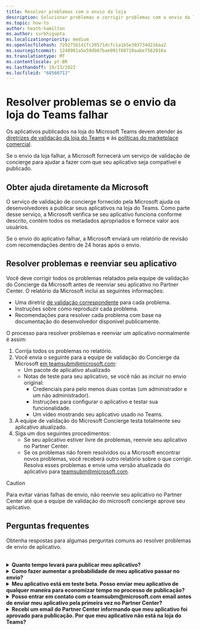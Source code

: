 ```yaml
---
title: Resolver problemas com o envio da loja
description: Solucionar problemas e corrigir problemas com o envio da loja do Microsoft Teams. Obtenha ajuda diretamente da Microsoft, resolva problemas e reenvie seu aplicativo.
ms.topic: how-to
author: heath-hamilton
ms.author: surbhigupta
ms.localizationpriority: medium
ms.openlocfilehash: 729275b141fc30571dcfc1a1b5e303734d216aa2
ms.sourcegitcommit: 1248901a5e59db67bae091f60710aabe7562016a
ms.translationtype: MT
ms.contentlocale: pt-BR
ms.lasthandoff: 10/13/2022
ms.locfileid: "68560712"
---
```

# <a name="resolve-issues-if-your-teams-store-submission-fails"></a>Resolver problemas se o envio da loja do Teams falhar

Os aplicativos publicados na loja do Microsoft Teams devem atender às [diretrizes de validação da loja do Teams](~/concepts/deploy-and-publish/appsource/prepare/teams-store-validation-guidelines.md) e às [políticas do marketplace comercial](/legal/marketplace/certification-policies).

Se o envio da loja falhar, a Microsoft fornecerá um serviço de validação de concierge para ajudar a fazer com que seu aplicativo seja compatível e publicado.

## <a name="get-help-directly-from-microsoft"></a>Obter ajuda diretamente da Microsoft

O serviço de validação de concierge fornecido pela Microsoft ajuda os desenvolvedores a publicar seus aplicativos na loja do Teams. Como parte desse serviço, a Microsoft verifica se seu aplicativo funciona conforme descrito, contém todos os metadados apropriados e fornece valor aos usuários.

Se o envio do aplicativo falhar, a Microsoft enviará um relatório de revisão com recomendações dentro de 24 horas após o envio.

## <a name="resolve-issues-and-resubmit-your-app"></a>Resolver problemas e reenviar seu aplicativo

Você deve corrigir todos os problemas relatados pela equipe de validação do Concierge da Microsoft antes de reenviar seu aplicativo no Partner Center. O relatório da Microsoft inclui as seguintes informações:

* Uma diretriz [de validação correspondente](~/concepts/deploy-and-publish/appsource/prepare/teams-store-validation-guidelines.md) para cada problema.
* Instruções sobre como reproduzir cada problema.
* Recomendações para resolver cada problema com base na documentação do desenvolvedor disponível publicamente.

O processo para resolver problemas e reenviar um aplicativo normalmente é assim:

1. Corrija todos os problemas no relatório.
1. Você envia o seguinte para a equipe de validação do Concierge da Microsoft <a href="mailto:teamsubm@microsoft.com">em teamsubm@microsoft.com</a>:
   * Um pacote de aplicativo atualizado
   * Notas de teste para seu aplicativo, se você não as incluir no envio original:
      * Credenciais para pelo menos duas contas (um administrador e um não administrador).
      * Instruções para configurar o aplicativo e testar sua funcionalidade.
      * Um vídeo mostrando seu aplicativo usado no Teams.
1. A equipe de validação do Microsoft Concierge testa totalmente seu aplicativo atualizado.
1. Siga um dos seguintes procedimentos:
   * Se seu aplicativo estiver livre de problemas, reenvie seu aplicativo no Partner Center.
   * Se os problemas não forem resolvidos ou a Microsoft encontrar novos problemas, você receberá outro relatório sobre o que corrigir. Resolva esses problemas e envie uma versão atualizada do aplicativo para <a href="mailto:teamsubm@microsoft.com">teamsubm@microsoft.com</a>.

> [!CAUTION]
> Para evitar várias falhas de envio, não reenvie seu aplicativo no Partner Center até que a equipe de validação do microsoft concierge aprove seu aplicativo.

## <a name="faq"></a>Perguntas frequentes

Obtenha respostas para algumas perguntas comuns ao resolver problemas de envio de aplicativo.

<br>

<details>

<summary><b>Quanto tempo levará para publicar meu aplicativo?</b></summary>

Se o envio da loja não tiver problemas, seu aplicativo será publicado dentro de 1 a 2 dias úteis. Se o aplicativo falhar, uma equipe da Microsoft fornecerá recomendações para corrigir os problemas. Depois de fazer essas correções e reenviar um aplicativo atualizado para essa equipe, você será notificado em 24 horas se seu aplicativo estiver pronto para publicar ou ainda precisar de mais trabalho.

<br>

</details>

<details>

<summary><b>Como fazer aumentar a probabilidade de meu aplicativo passar no envio?</b></summary>

Fazer o seguinte pode levar a um envio bem-sucedido:

1. Desenvolva seu aplicativo com base nas [diretrizes de design do Teams](~/concepts/design/design-teams-app-overview.md).
1. Verifique se seu aplicativo segue as diretrizes de validação da [loja do Teams e](~/concepts/deploy-and-publish/appsource/prepare/teams-store-validation-guidelines.md) as [políticas de certificação do marketplace comercial da Microsoft](/legal/marketplace/certification-policies).
1. Teste o pacote do aplicativo com a ferramenta [de validação de aplicativo do Microsoft Teams](https://dev.teams.microsoft.com/appvalidation.html).
1. [Prepare o envio da loja do Teams](~/concepts/deploy-and-publish/appsource/prepare/submission-checklist.md).

<br>

</details>

<details>

<summary><b>Meu aplicativo está em teste beta. Posso enviar meu aplicativo de qualquer maneira para economizar tempo no processo de publicação?</b></summary>

Não. A Microsoft valida apenas aplicativos prontos para produção.

<br>

</details>

<details>

<summary><b>Posso entrar em contato com o teamsubm@microsoft.com email antes de enviar meu aplicativo pela primeira vez no Partner Center?</b></summary>

Não. A Microsoft não começa a validar seu aplicativo até que você envie seu aplicativo pela primeira vez no Partner Center.

<br>

</details>

<details>

<summary><b>Recebi um email do Partner Center informando que meu aplicativo foi aprovado para publicação. Por que meu aplicativo não está na loja do Teams?</b></summary>

Depois que seu aplicativo é aprovado, a publicação geralmente leva de 1 a 2 dias úteis, dependendo dos recursos do aplicativo.Se seu aplicativo não tiver sido publicado após dois dias úteis, entre em contato <a href="mailto:teamsubm@microsoft.com">com teamsubm@microsoft.com</a>.

<br>

</details>
